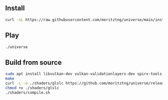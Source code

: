 ## Install
```bash
curl -sL https://raw.githubusercontent.com/moritztng/universe/main/install.sh | bash
```

## Play
```bash
./universe
```

## Build from source
```bash
sudo apt install libvulkan-dev vulkan-validationlayers-dev spirv-tools libglfw3-dev libglm-dev libeigen3-dev
make
curl -L -o ./shaders/glslc https://github.com/moritztng/universe/releases/download/v0.1/glslc
chmod +x ./shaders/glslc
./shaders/compile.sh
```
